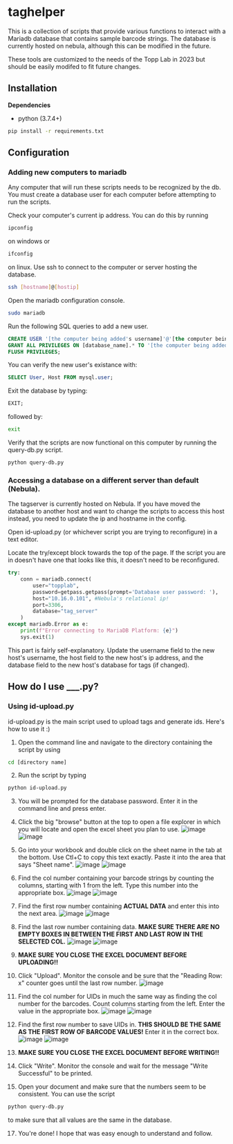 # taghelper
This is a collection of scripts that provide various functions to interact with a Mariadb database that contains sample barcode strings. The database is currently hosted on nebula, although this can be modified in the future. 

These tools are customized to the needs of the Topp Lab in 2023 but should be easily modifed to fit future changes.

## Installation

**Dependencies**

- python (3.7.4+)

```bash
pip install -r requirements.txt
```

## Configuration
### Adding new computers to mariadb
Any computer that will run these scripts needs to be recognized by the db. You must create a database user for each computer before attempting to run the scripts.

Check your computer's current ip address. You can do this by running 

```bash
ipconfig
```
on windows or
```bash
ifconfig
```
on linux. Use ssh to connect to the computer or server hosting the database.

```bash
ssh [hostname]@[hostip]
```

Open the mariadb configuration console.

```bash
sudo mariadb
```

Run the following SQL queries to add a new user.

```sql
CREATE USER '[the computer being added's username]'@'[the computer being added's ip]' IDENTIFIED BY '[password]';
GRANT ALL PRIVILEGES ON [database_name].* TO '[the computer being added's username]'@'[the computer being added's ip]';
FLUSH PRIVILEGES;
```
You can verify the new user's existance with:
```sql
SELECT User, Host FROM mysql.user;
```
Exit the database by typing:
```sql
EXIT;
```
followed by:
```bash
exit
```

Verify that the scripts are now functional on this computer by running the query-db.py script.
```bash
python query-db.py
```
### Accessing a database on a different server than default (Nebula).
The tagserver is currently hosted on Nebula. If you have moved the database to another host and want to change the scripts to access this host instead, you need to update the ip and hostname in the config.

Open id-upload.py (or whichever script you are trying to reconfigure) in a text editor.

Locate the try/except block towards the top of the page. If the script you are in doesn't have one that looks like this, it doesn't need to be reconfigured.
```python
try:
    conn = mariadb.connect(
        user="topplab",
        password=getpass.getpass(prompt='Database user password: '),
        host="10.16.0.101", #Nebula's relational ip!
        port=3306,
        database="tag_server"
    )
except mariadb.Error as e:
    print(f"Error connecting to MariaDB Platform: {e}")
    sys.exit(1)
```
This part is fairly self-explanatory. Update the username field to the new host's username, the host field to the new host's ip address, and the database field to the new host's database for tags (if changed).

## How do I use ___.py?
### Using id-upload.py
id-upload.py is the main script used to upload tags and generate ids. Here's how to use it :)

1. Open the command line and navigate to the directory containing the script by using
```bash
cd [directory name]
```

2. Run the script by typing
```bash
python id-upload.py
```

3. You will be prompted for the database password. Enter it in the command line and press enter.

5. Click the big "browse" button at the top to open a file explorer in which you will locate and open the excel sheet you plan to use.
![image](https://user-images.githubusercontent.com/100446167/234915732-d10afe90-064c-43df-9977-1aeaff7dbaa1.png)
![image](https://user-images.githubusercontent.com/100446167/234927510-1474c5e9-0c6f-43aa-98d5-5d504a44497b.png)


6. Go into your workbook and double click on the sheet name in the tab at the bottom. Use Ctl+C to copy this text exactly. Paste it into the area that says "Sheet name".
![image](https://user-images.githubusercontent.com/100446167/234917856-f1927828-6e15-491c-98e5-c0593ba973f0.png)
![image](https://user-images.githubusercontent.com/100446167/234918246-7078d5ec-330e-4f0c-8196-fea55e2cb70b.png)

7. Find the col number containing your barcode strings by counting the columns, starting with 1 from the left. Type this number into the appropriate box.
![image](https://user-images.githubusercontent.com/100446167/234919748-55731665-defa-4564-9762-f29158bf81cb.png)
![image](https://user-images.githubusercontent.com/100446167/234920042-604aac91-435e-45f5-8ffa-3f6004c197f8.png)

8. Find the first row number containing **ACTUAL DATA** and enter this into the next area.
![image](https://user-images.githubusercontent.com/100446167/234920789-4bdbe593-b70d-4505-bb75-9e0a49c4ad01.png)
![image](https://user-images.githubusercontent.com/100446167/234920886-9132547f-4c0b-4162-bdcb-3840e49e9ca0.png)

9. Find the last row number containing data. **MAKE SURE THERE ARE NO EMPTY BOXES IN BETWEEN THE FIRST AND LAST ROW IN THE SELECTED COL.**
![image](https://user-images.githubusercontent.com/100446167/234921512-36aba0b1-b5dc-4b44-95fc-df5631d8b45a.png)
![image](https://user-images.githubusercontent.com/100446167/234921600-9b5141d1-ac92-49e0-a3a0-3ee9d92fe955.png)

10. **MAKE SURE YOU CLOSE THE EXCEL DOCUMENT BEFORE UPLOADING!!**

11. Click "Upload". Monitor the console and be sure that the "Reading Row: x" counter goes until the last row number. 
![image](https://user-images.githubusercontent.com/100446167/234922662-31f76b61-b427-48aa-a2ac-53aae645726d.png)

12. Find the col number for UIDs in much the same way as finding the col number for the barcodes. Count columns starting from the left. Enter the value in the appropriate box. 
![image](https://user-images.githubusercontent.com/100446167/234925215-813f460a-5d5f-489a-89b8-ae84cfdd20bf.png)
![image](https://user-images.githubusercontent.com/100446167/234925371-c34b1e1e-3f15-409f-9bc1-ea99df91bd83.png)

13. Find the first row number to save UIDs in. **THIS SHOULD BE THE SAME AS THE FIRST ROW OF BARCODE VALUES!** Enter it in the correct box.
![image](https://user-images.githubusercontent.com/100446167/234926272-908e6869-1599-4df9-b938-8be34d23b06b.png)
![image](https://user-images.githubusercontent.com/100446167/234926384-6d40bb61-3e76-4870-b26b-fee752bd22b6.png)

14. **MAKE SURE YOU CLOSE THE EXCEL DOCUMENT BEFORE WRITING!!**

15. Click "Write". Monitor the console and wait for the message "Write Successful" to be printed. 

16. Open your document and make sure that the numbers seem to be consistent. You can use the script 
```bash
python query-db.py
```
to make sure that all values are the same in the database.

17. You're done! I hope that was easy enough to understand and follow.



